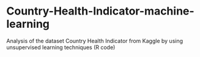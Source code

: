 # Country-Health-Indicator-machine-learning
Analysis of the dataset Country Health Indicator from Kaggle by using unsupervised learning techniques (R code)
